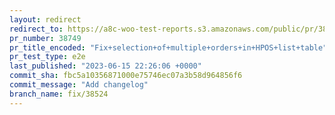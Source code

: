 ```yaml
---
layout: redirect
redirect_to: https://a8c-woo-test-reports.s3.amazonaws.com/public/pr/38749/e2e/index.html
pr_number: 38749
pr_title_encoded: "Fix+selection+of+multiple+orders+in+HPOS+list+table"
pr_test_type: e2e
last_published: "2023-06-15 22:26:06 +0000"
commit_sha: fbc5a10356871000e75746ec07a3b58d964856f6
commit_message: "Add changelog"
branch_name: fix/38524
---
```

